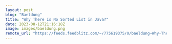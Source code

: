 ```yaml
---
layout: post
blog: "Baeldung"
title: "Why There Is No Sorted List in Java?"
date: 2023-08-12T21:16:18Z
image: images/baeldung.png
remote_url: "https://feeds.feedblitz.com/~/775619375/0/baeldung~Why-There-Is-No-Sorted-List-in-Java"
---
```

